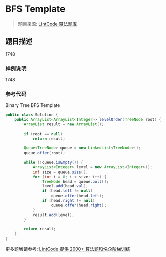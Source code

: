# BFS Template
 > 题目来源: [LintCode 算法题库](https://www.lintcode.com/problem/bfs-template/?utm_source=sc-github-wzz)
 ## 题目描述
 1748
 ### 样例说明
 1748
 ### 参考代码
 Binary Tree BFS Template
```java
public class Solution {
    public ArrayList<ArrayList<Integer>> levelOrder(TreeNode root) {
        ArrayList result = new ArrayList();
        
        if (root == null)
            return result;
            
        Queue<TreeNode> queue = new LinkedList<TreeNode>();
        queue.offer(root);
        
        while (!queue.isEmpty()) {
            ArrayList<Integer> level = new ArrayList<Integer>();
            int size = queue.size();
            for (int i = 0; i < size; i++) {
                TreeNode head = queue.poll();
                level.add(head.val);
                if (head.left != null)
                    queue.offer(head.left);
                if (head.right != null)
                    queue.offer(head.right);
            }
            result.add(level);
        }
        
        return result;
    }
}


```
 更多题解请参考: [LintCode 提供 2000+ 算法题和名企阶梯训练](https://www.lintcode.com/problem/?utm_source=sc-github-wzz)